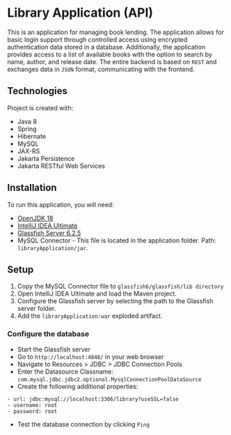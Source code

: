 # Library Application (API)
This is an application for managing book lending. The application allows for basic login support through controlled access using encrypted authentication data stored in a database. Additionally, the application provides access to a list of available books with the option to search by name, author, and release date. The entire backend is based on `REST` and exchanges data in `JSON` format, communicating with the frontend.

## Technologies
Project is created with:
- Java 8
- Spring
- Hibernate
- MySQL
- JAX-RS
- Jakarta Persistence
- Jakarta RESTful Web Services

## Installation
To run this application, you will need: 
- [OpenJDK 18](https://www.oracle.com/java/technologies/javase/jdk18-archive-downloads.html)
- [IntelliJ IDEA Ultimate](https://www.jetbrains.com/idea/)
- [Glassfish Server 6.2.5](https://projects.eclipse.org/projects/ee4j.glassfish/downloads)
- MySQL Connector - This file is located in the application folder. Path: `libraryApplication/jar`.

## Setup

  1. Copy the MySQL Connector file to `glassfish6/glassfish/lib directory`
  2. Open IntelliJ IDEA Ultimate and load the Maven project.
  3. Configure the Glassfish server by selecting the path to the Glassfish server folder.
  4. Add the `libraryApplication:war` exploded artifact.
 
 ### Configure the database
 - Start the Glassfish server
 - Go to `http://localhost:4848/` in your web browser
 - Navigate to Resources > JDBC > JDBC Connection Pools
 - Enter the Datasource Classname: `com.mysql.jdbc.jdbc2.optional.MysqlConnectionPoolDataSource`
 - Create the following additional properties:
 ```
 - url: jdbc:mysql://localhost:3306/library?useSSL=false
 - username: root
 - password: root
 ```
  - Test the database connection by clicking `Ping`
